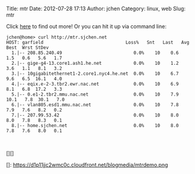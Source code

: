 Title: mtr
Date: 2012-07-28 17:13
Author: jchen
Category: linux, web
Slug: mtr

Click [here][] to find out more! Or you can hit it up via command line:

    jchen@home> curl http://mtr.sjchen.net
    HOST: garfield                               Loss%   Snt   Last   Avg  Best  Wrst StDev
      1.|-- 208.85.240.49                           0.0%    10    0.6   1.5   0.6   5.6   1.7
      2.|-- gige-g4-13.core1.ash1.he.net            0.0%    10    1.2   3.6   1.1   8.1   3.2
      3.|-- 10gigabitethernet1-2.core1.nyc4.he.net  0.0%    10    6.7   9.6   6.5  16.1   4.0
      4.|-- eqix.e-2-3.tbr2.ewr.nac.net             0.0%    10    6.9   8.1   6.8  17.2   3.3
      5.|-- 0.e1-2.tbr2.mmu.nac.net                 0.0%    10    7.9  10.1   7.8  30.1   7.0
      6.|-- vlan805.esd1.mmu.nac.net                0.0%    10    7.8   7.9   7.6   8.2   0.2
      7.|-- 207.99.53.42                            0.0%    10    8.0   8.0   7.8   8.3   0.1
      8.|-- home.sjchen.net                         0.0%    10    8.0   7.8   7.6   8.0   0.1

 

<!--more-->

[][]

  [here]: http://mtr.io/static
  []: https://d1p11jjc2wmc0c.cloudfront.net/blogmedia/mtrdemo.png
